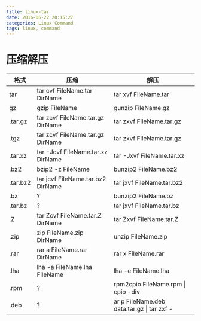 ```yaml
---
title: linux-tar
date: 2016-06-22 20:15:27
categories: Linux Command
tags: linux, command
---
```


# 压缩解压

格式 | 压缩 | 解压
---|---|---
tar | tar cvf FileName.tar DirName | tar xvf FileName.tar
 gz | gzip FileName | gunzip FileName.gz 
 .tar.gz | tar zcvf FileName.tar.gz DirName |  tar zxvf FileName.tar.gz
 .tgz | tar zcvf FileName.tar.gz DirName |  tar zxvf FileName.tar.gz
 .tar.xz | tar -Jcvf FileName.tar.xz DirName | tar -Jxvf FileName.tar.xz
 .bz2 |  bzip2 -z FileName | bunzip2 FileName.bz2
.tar.bz2 | tar jcvf FileName.tar.bz2 DirName | tar jxvf FileName.tar.bz2
.bz | ? | bunzip2 FileName.bz
.tar.bz | ? | tar jxvf FileName.tar.bz
.Z | tar Zcvf FileName.tar.Z DirName | tar Zxvf FileName.tar.Z
.zip | zip FileName.zip DirName | unzip FileName.zip
.rar | rar a FileName.rar DirName | rar x FileName.rar
.lha | lha -a FileName.lha FileName | lha -e FileName.lha
.rpm | ? |  rpm2cpio FileName.rpm &#124; cpio -div
.deb | ? | ar p FileName.deb data.tar.gz &#124; tar zxf -
